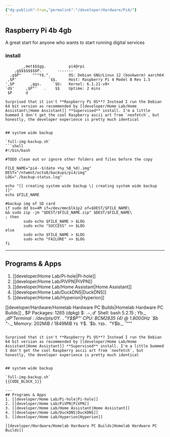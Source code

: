 ```yaml
---
{"dg-publish":true,"permalink":"/developer/Hardware/Pi4/"}
---
```



## Raspberry Pi 4b 4gb

A great start for anyone who wants to start running digital services

### install
```shell
       _,met$$$gg.          pi4@rpi
    ,g$$$$$$$$P.       -------
  ,g$P"     """Y$.".        OS: Debian GNU/Linux 12 (bookworm) aarch64
 ,$P'              `$$.     Host: Raspberry Pi 4 Model B Rev 1.5
',$P       ,ggs.     `$b:   Kernel: 6.1.21-v8+
`d$'     ,$P"'   .    $$    Uptime: 2 mins
 $P      d

Surprised that it isn't **Raspberry Pi OS**? Instead I run the Debian 64 bit version as recommended by [[developer/Home Lab/Home Assistant\|Home Assistant]] **Supervised** install. I'm a little bummed I don't get the cool Raspberry ascii art from `neofetch`, but honestly, the developer experience is pretty much identical 


## system wide backup

`full-img-backup.sh`
```shell
#!/bin/bash

#TODO clean out or ignore other folders and files before the copy

FILE_NAME="pi4--$(date +%y_%B_%d).img"
DEST="/ntwmnt/octo8/backups/pi4/img"
LOG="./backup-status.log"

echo "[[ creating system wide backup \| creating system wide backup ]]"
echo $FILE_NAME

#backup img of SD card
if sudo dd bs=4M if=/dev/mmcblk1p2 of=$DEST/$FILE_NAME\
&& sudo zip -jm "$DEST/$FILE_NAME.zip" $DEST/$FILE_NAME\
; then
        sudo echo $FILE_NAME > $LOG
        sudo echo "SUCCESS" >> $LOG
else
        sudo echo $FILE_NAME > $LOG
        sudo echo "FAILURE" >> $LOG
fi
```

---
## Programs & Apps
1. [[developer/Home Lab/Pi-hole\|Pi-hole]]
2. [[developer/Home Lab/PiVPN\|PiVPN]]
3. [[developer/Home Lab/Home Assistant\|Home Assistant]]
4. [[developer/Home Lab/DuckDNS\|DuckDNS]]
5. [[developer/Home Lab/Hyperion\|Hyperion]]

[[developer/Hardware/Homelab Hardware PC Builds\|Homelab Hardware PC Builds]]     ,    $P    Packages: 1265 (dpkg)
 $:      $.   -    ,d$'    Shell: bash 5.2.15
 $;      Y$b._   _,d$P'      Terminal: /dev/pts/0
 Y$.    `.`"Y$$P"'         CPU: BCM2835 (4) @ 1.800GHz
 `$b      "-.__              Memory: 202MiB / 1849MiB
  `Y$
   `Y$.
     `$b.
       `Y$b.
          `"Y$b._
              `"""
```

Surprised that it isn't **Raspberry Pi OS**? Instead I run the Debian 64 bit version as recommended by [[developer/Home Lab/Home Assistant|Home Assistant]] **Supervised** install. I'm a little bummed I don't get the cool Raspberry ascii art from `neofetch`, but honestly, the developer experience is pretty much identical 


## system wide backup

`full-img-backup.sh`
{{CODE_BLOCK_1}}

---
## Programs & Apps
1. [[developer/Home Lab/Pi-hole|Pi-hole]]
2. [[developer/Home Lab/PiVPN|PiVPN]]
3. [[developer/Home Lab/Home Assistant|Home Assistant]]
4. [[developer/Home Lab/DuckDNS|DuckDNS]]
5. [[developer/Home Lab/Hyperion|Hyperion]]

[[developer/Hardware/Homelab Hardware PC Builds|Homelab Hardware PC Builds]]